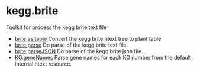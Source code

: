 # kegg.brite

Toolkit for process the kegg brite text file

+ [brite.as.table](kegg.brite/brite.as.table.1) Convert the kegg brite htext tree to plant table
+ [brite.parse](kegg.brite/brite.parse.1) Do parse of the kegg brite text file.
+ [brite.parseJSON](kegg.brite/brite.parseJSON.1) Do parse of the kegg brite json file.
+ [KO.geneNames](kegg.brite/KO.geneNames.1) Parse gene names for each KO number from the default internal htext resource.

